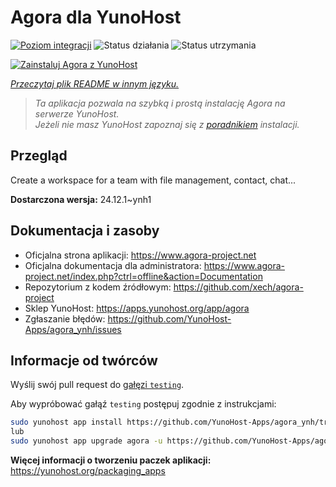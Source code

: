 <!--
To README zostało automatycznie wygenerowane przez <https://github.com/YunoHost/apps/tree/master/tools/readme_generator>
Nie powinno być ono edytowane ręcznie.
-->

# Agora dla YunoHost

[![Poziom integracji](https://apps.yunohost.org/badge/integration/agora)](https://ci-apps.yunohost.org/ci/apps/agora/)
![Status działania](https://apps.yunohost.org/badge/state/agora)
![Status utrzymania](https://apps.yunohost.org/badge/maintained/agora)

[![Zainstaluj Agora z YunoHost](https://install-app.yunohost.org/install-with-yunohost.svg)](https://install-app.yunohost.org/?app=agora)

*[Przeczytaj plik README w innym języku.](./ALL_README.md)*

> *Ta aplikacja pozwala na szybką i prostą instalację Agora na serwerze YunoHost.*  
> *Jeżeli nie masz YunoHost zapoznaj się z [poradnikiem](https://yunohost.org/install) instalacji.*

## Przegląd

Create a workspace for a team with file management, contact, chat...

**Dostarczona wersja:** 24.12.1~ynh1
## Dokumentacja i zasoby

- Oficjalna strona aplikacji: <https://www.agora-project.net>
- Oficjalna dokumentacja dla administratora: <https://www.agora-project.net/index.php?ctrl=offline&action=Documentation>
- Repozytorium z kodem źródłowym: <https://github.com/xech/agora-project>
- Sklep YunoHost: <https://apps.yunohost.org/app/agora>
- Zgłaszanie błędów: <https://github.com/YunoHost-Apps/agora_ynh/issues>

## Informacje od twórców

Wyślij swój pull request do [gałęzi `testing`](https://github.com/YunoHost-Apps/agora_ynh/tree/testing).

Aby wypróbować gałąź `testing` postępuj zgodnie z instrukcjami:

```bash
sudo yunohost app install https://github.com/YunoHost-Apps/agora_ynh/tree/testing --debug
lub
sudo yunohost app upgrade agora -u https://github.com/YunoHost-Apps/agora_ynh/tree/testing --debug
```

**Więcej informacji o tworzeniu paczek aplikacji:** <https://yunohost.org/packaging_apps>
